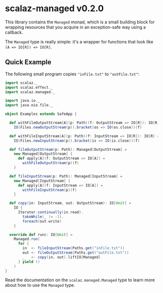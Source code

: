 # scalaz-managed v0.2.0

This library contains the `Managed` monad, which is a small building block for
wrapping resources that you acquire in an exception-safe way using a callback.

The `Managed` type is really simple: it's a wrapper for functions that look
like `(A => IO[R]) => IO[R]`.

## Quick Example

The following small program copies `"inFile.txt"` to
`"outFile.txt"`:

```scala
import scalaz._
import scalaz.effect._
import scalaz.managed._

import java.io._
import java.nio.file._

object Examples extends SafeApp {

  def withFileOutputStream[A](p: Path)(f: OutputStream => IO[R]): IO[R] =
    IO(Files.newOutputStream(p)).bracket(os => IO(os.close))(f)

  def withFileInputStream[A](p: Path)(f: InputStream => IO[R]): IO[R] =
    IO(Files.newInputStream(p)).bracket(is => IO(is.close))(f)

  def fileOutputStream(p: Path): Managed[OutputStream] =
    new Managed[OutputStream] {
      def apply[A](f: OutputStream => IO[A]) =
        withFileOutputStream(p)(f)
    }

  def fileInputStream(p: Path): Managed[InputStream] =
    new Managed[InputStream] {
      def apply[A](f: InputStream => IO[A]) =
        withFileInputStream(p)(f)
    }

  def copy(in: InputStream, out: OutputStream): IO[Unit] =
    IO {
      Iterator.continually(in.read).
        takeWhile(_ != -1).
        foreach(out.write)
    }

  override def runc: IO[Unit] =
    Managed.run(
      for {
        in  <- fileInputStream(Paths.get("inFile.txt"))
        out <- fileOutputStream(Paths.get("outFile.txt"))
        _   <- copy(in, out).liftIO[Managed]
      } yield ()
    )
}
```

Read the documentation on the `scalaz.managed.Managed` type to learn more about
how to use the `Managed` type.

